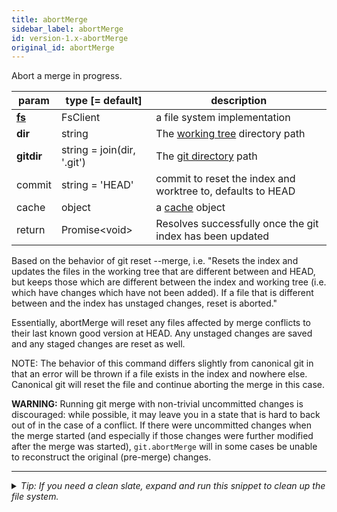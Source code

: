 ```yaml
---
title: abortMerge
sidebar_label: abortMerge
id: version-1.x-abortMerge
original_id: abortMerge
---
```


Abort a merge in progress.

| param          | type [= default]           | description                                                 |
| -------------- | -------------------------- | ----------------------------------------------------------- |
| [**fs**](./fs) | FsClient                   | a file system implementation                                |
| **dir**        | string                     | The [working tree](dir-vs-gitdir.md) directory path         |
| **gitdir**     | string = join(dir, '.git') | The [git directory](dir-vs-gitdir.md) path                  |
| commit         | string = 'HEAD'            | commit to reset the index and worktree to, defaults to HEAD |
| cache          | object                     | a [cache](cache.md) object                                  |
| return         | Promise\<void\>            | Resolves successfully once the git index has been updated   |

Based on the behavior of git reset --merge, i.e.  "Resets the index and updates the files in the working tree that are different between <commit> and HEAD, but keeps those which are different between the index and working tree (i.e. which have changes which have not been added). If a file that is different between <commit> and the index has unstaged changes, reset is aborted."

Essentially, abortMerge will reset any files affected by merge conflicts to their last known good version at HEAD.
Any unstaged changes are saved and any staged changes are reset as well.

NOTE: The behavior of this command differs slightly from canonical git in that an error will be thrown if a file exists in the index and nowhere else.
Canonical git will reset the file and continue aborting the merge in this case.

**WARNING:** Running git merge with non-trivial uncommitted changes is discouraged: while possible, it may leave you in a state that is hard to back out of in the case of a conflict.
If there were uncommitted changes when the merge started (and especially if those changes were further modified after the merge was started), `git.abortMerge` will in some cases be unable to reconstruct the original (pre-merge) changes.


---

<details>
<summary><i>Tip: If you need a clean slate, expand and run this snippet to clean up the file system.</i></summary>

```js live
window.fs = new LightningFS('fs', { wipe: true })
window.pfs = window.fs.promises
console.log('done')
```
</details>

<script>
(function rewriteEditLink() {
  const el = document.querySelector('a.edit-page-link.button');
  if (el) {
    el.href = 'https://github.com/isomorphic-git/isomorphic-git/edit/main/src/api/abortMerge.js';
  }
})();
</script>